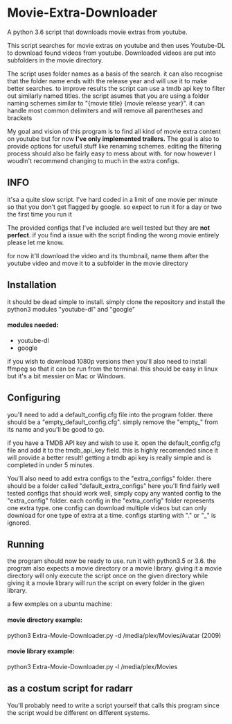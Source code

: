 # Movie-Extra-Downloader
A python 3.6 script that downloads movie extras from youtube.

This script searches for movie extras on youtube and then uses Youtube-DL to download found videos from youtube. 
Downloaded videos are put into subfolders in the movie directory.

The script uses folder names as a basis of the search. it can also recognise that the folder name ends with the release
year and will use it to make better searches. to improve results the script can use a tmdb api key to filter out
similarly named titles. the script asumes that you are using a folder naming schemes similar to
"{movie title} {movie release year}". it can handle most common delimiters and will remove all parentheses and brackets 

My goal and vision of this program is to find all kind of movie extra content on youtube but for now **I've only implemented 
trailers.** The goal is also to provide options for usefull stuff like renaming schemes. editing the filtering process
should also be fairly easy to mess about with. for now however I woudln't recommend changing to much in the extra configs.

## INFO

it'sa a quite slow script. I've hard coded in a limit of one movie per minute so that you don't get flagged by google.
so expect to run it for a day or two the first time you run it

The provided configs that I've included are well tested but they are **not perfect**. if you find a issue with the script 
finding the wrong movie entirely please let me know.

for now it'll download the video and its thumbnail, name them after the youtube video and move it to a subfolder in the 
movie directory



## Installation

it should be dead simple to install. simply clone the repository and install the python3 modules "youtube-dl" and "google"

#### modules needed:

- youtube-dl
- google

if you wish to download 1080p versions then you'll also need to install ffmpeg so that it can be run from the terminal. 
this should be easy in linux but it's a bit messier on Mac or Windows.

## Configuring

you'll need to add a default_config.cfg file into the program folder. there should be a "empty_default_config.cfg".
simply remove the "empty_" from its name and you'll be good to go.

if you have a TMDB API key and wish to use it. open the default_config.cfg file and add it to the tmdb_api_key field. 
this is highly recomended since it will provide a better result! 
getting a tmdb api key is really simple and is completed in under 5 minutes. 

You'll also need to add extra configs to the "extra_configs" folder. there should be a folder called "default_extra_configs" 
here you'll find fairly well tested configs that should work well, simply copy any wanted config to the "extra_config" folder. 
each config in the "extra_config" folder represents one extra type. one config can download multiple videos but can only download for
one type of extra at a time. configs starting with "." or "_" is ignored.

## Running

the program should now be ready to use. run it with python3.5 or 3.6. the program also expects a movie directory
or a movie library. 
giving it a movie directory will only execute the script once on the given directory while giving it a movie library will
run the script on every folder in the given library.

a few exmples on a ubuntu machine:

#### movie directory example:

python3 Extra-Movie-Downloader.py -d /media/plex/Movies/Avatar (2009)

#### movie library example:

python3 Extra-Movie-Downloader.py -l /media/plex/Movies

## as a costum script for radarr

You'll probably need to write a script yourself that calls this program since the script would be different on different systems. 
 



